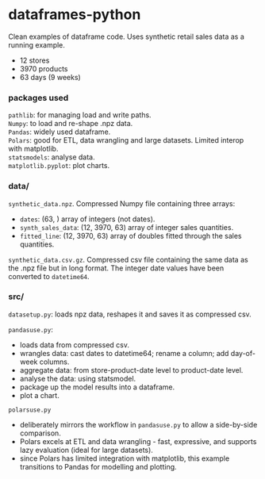 # dataframes-python

Clean examples of dataframe code. Uses synthetic retail sales data as a running example.

- 12 stores
- 3970 products
- 63 days (9 weeks)

### packages used
`pathlib`: for managing load and write paths.  
`Numpy`: to load and re-shape .npz data.  
`Pandas`: widely used dataframe.  
`Polars`: good for ETL, data wrangling and large datasets. Limited interop with matplotlib.  
`statsmodels`: analyse data.  
`matplotlib.pyplot`: plot charts.

### data/

`synthetic_data.npz`. Compressed Numpy file containing three arrays:

- `dates`: (63, ) array of integers (not dates).  
- `synth_sales_data`: (12, 3970, 63) array of integer sales quantities.  
- `fitted_line`: (12, 3970, 63) array of doubles fitted through the sales quantities. 

`synthetic_data.csv.gz`. Compressed csv file containing the same data as the .npz file but in long format. The integer date values have been converted to `datetime64`.

### src/

`datasetup.py`: loads npz data, reshapes it and saves it as compressed csv.

`pandasuse.py`:
- loads data from compressed csv.  
- wrangles data: cast dates to datetime64; rename a column; add day-of-week columns.  
- aggregate data: from store-product-date level to product-date level.  
- analyse the data: using statsmodel.  
- package up the model results into a dataframe.  
- plot a chart.

`polarsuse.py`
- deliberately mirrors the workflow in `pandasuse.py` to allow a side-by-side comparison.
- Polars excels at ETL and data wrangling - fast, expressive, and supports lazy evaluation (ideal for large datasets).
- since Polars has limited integration with matplotlib, this example transitions to Pandas for modelling and plotting.
